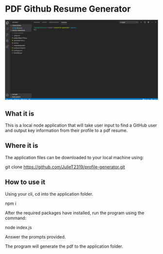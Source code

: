 # PDF Github Resume Generator

![Gif of application usage](resume-generation.gif)

## What it is

This is a local node application that will take user input to find a GitHub user and output key information from their profile to a pdf resume.

## Where it is

The application files can be downloaded to your local machine using:

git clone <https://github.com/JulieT2319/profile-generator.git>

## How to use it

Using your cli, cd into the application folder.

npm i

After the required packages have installed, run the program using the command:

node index.js

Answer the prompts provided.

The program will generate the pdf to the application folder.
